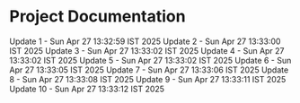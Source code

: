 # Project Documentation
Update 1 - Sun Apr 27 13:32:59 IST 2025
Update 2 - Sun Apr 27 13:33:00 IST 2025
Update 3 - Sun Apr 27 13:33:02 IST 2025
Update 4 - Sun Apr 27 13:33:02 IST 2025
Update 5 - Sun Apr 27 13:33:02 IST 2025
Update 6 - Sun Apr 27 13:33:05 IST 2025
Update 7 - Sun Apr 27 13:33:06 IST 2025
Update 8 - Sun Apr 27 13:33:08 IST 2025
Update 9 - Sun Apr 27 13:33:11 IST 2025
Update 10 - Sun Apr 27 13:33:12 IST 2025
